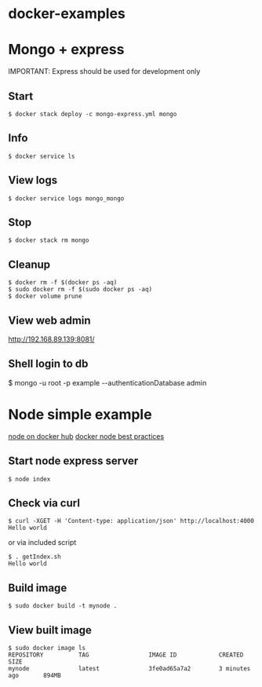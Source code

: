 # docker-examples
# Mongo + express
IMPORTANT: Express should be used for development only
## Start
```
$ docker stack deploy -c mongo-express.yml mongo
```
## Info
```
$ docker service ls
```
## View logs
```
$ docker service logs mongo_mongo
```
## Stop
```
$ docker stack rm mongo
```
## Cleanup
```
$ docker rm -f $(docker ps -aq)
$ sudo docker rm -f $(sudo docker ps -aq)
$ docker volume prune
```
## View web admin
http://192.168.89.139:8081/

## Shell login to db
$ mongo -u root -p example --authenticationDatabase admin

# Node simple example
[node on docker hub](https://hub.docker.com/_/node/)
[docker node best practices](https://github.com/nodejs/docker-node/blob/master/docs/BestPractices.md)
## Start node express server
```
$ node index
```
## Check via curl
```
$ curl -XGET -H 'Content-type: application/json' http://localhost:4000
Hello world
```
or via included script
```
$ . getIndex.sh
Hello world
```
## Build image
```
$ sudo docker build -t mynode .
```
## View built image
```
$ sudo docker image ls
REPOSITORY          TAG                 IMAGE ID            CREATED             SIZE
mynode              latest              3fe0ad65a7a2        3 minutes ago       894MB
```